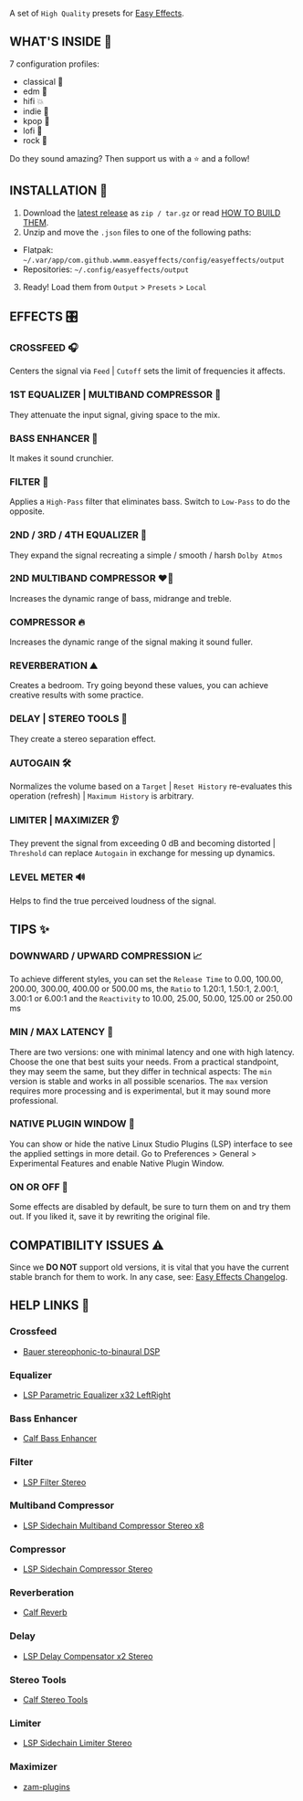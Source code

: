 A set of `High Quality` presets for [Easy Effects](https://github.com/wwmm/easyeffects).

## WHAT'S INSIDE 🎁

7 configuration profiles:

- classical 🎻️
- edm 🎹
- hifi 💥️
- indie 🍄
- kpop 🫰️
- lofi 🍃️
- rock 🎸️

Do they sound amazing? Then support us with a ⭐️ and a follow!

## INSTALLATION 🚀️

1. Download the [latest release](https://github.com/p-chan5/EasyPulse/releases/latest) as `zip / tar.gz` or read [HOW TO BUILD THEM](https://github.com/p-chan5/EasyPulse/blob/main/HOW_TO_BUILD_THEM.md).
2. Unzip and move the `.json` files to one of the following paths:
  
* Flatpak: `~/.var/app/com.github.wwmm.easyeffects/config/easyeffects/output`
* Repositories: `~/.config/easyeffects/output`

3. Ready! Load them from `Output` > `Presets` > `Local`

## EFFECTS 🎛️

### CROSSFEED 🎧

Centers the signal via `Feed` | `Cutoff` sets the limit of frequencies it affects.

### 1ST EQUALIZER | MULTIBAND COMPRESSOR 🎲

They attenuate the input signal, giving space to the mix.

### BASS ENHANCER 💪

It makes it sound crunchier.

### FILTER 🚿️

Applies a `High-Pass` filter that eliminates bass. Switch to `Low-Pass` to do the opposite.

### 2ND / 3RD / 4TH EQUALIZER 🧬

They expand the signal recreating a simple / smooth / harsh `Dolby Atmos`

### 2ND MULTIBAND COMPRESSOR ❤️‍🔥

Increases the dynamic range of bass, midrange and treble.

### COMPRESSOR 🔥️

Increases the dynamic range of the signal making it sound fuller.

### REVERBERATION ⛰️

Creates a bedroom. Try going beyond these values, you can achieve creative results with some practice.

### DELAY | STEREO TOOLS 👥️

They create a stereo separation effect.

### AUTOGAIN 🛠

Normalizes the volume based on a `Target` | `Reset History` re-evaluates this operation (refresh) | `Maximum History` is arbitrary.

### LIMITER | MAXIMIZER 👂️

They prevent the signal from exceeding 0 dB and becoming distorted | `Threshold` can replace `Autogain` in exchange for messing up dynamics.

### LEVEL METER 🔊️

Helps to find the true perceived loudness of the signal.

## TIPS ✨

### DOWNWARD / UPWARD COMPRESSION 📈

To achieve different styles, you can set the `Release Time` to 0.00, 100.00, 200.00, 300.00, 400.00 or 500.00 ms, the `Ratio` to 1.20:1, 1.50:1, 2.00:1, 3.00:1 or 6.00:1 and the `Reactivity` to 10.00, 25.00, 50.00, 125.00 or 250.00 ms

### MIN / MAX LATENCY 🧠️

There are two versions: one with minimal latency and one with high latency. Choose the one that best suits your needs. From a practical standpoint, they may seem the same, but they differ in technical aspects: The `min` version is stable and works in all possible scenarios. The `max` version requires more processing and is experimental, but it may sound more professional.

### NATIVE PLUGIN WINDOW 🔬️

You can show or hide the native Linux Studio Plugins (LSP) interface to see the applied settings in more detail. Go to Preferences > General > Experimental Features and enable Native Plugin Window.

### ON OR OFF 🤔

Some effects are disabled by default, be sure to turn them on and try them out. If you liked it, save it by rewriting the original file.

## COMPATIBILITY ISSUES ⚠️

Since we **DO NOT** support old versions, it is vital that you have the current stable branch for them to work. In any case, see: [Easy Effects Changelog](https://github.com/wwmm/easyeffects/blob/master/CHANGELOG.md).

## HELP LINKS 🔗

### Crossfeed

- [Bauer stereophonic-to-binaural DSP](https://bs2b.sourceforge.net/)

### Equalizer

- [LSP Parametric Equalizer x32 LeftRight](https://lsp-plug.in/?page=manuals&section=para_equalizer_x32_lr)

### Bass Enhancer

- [Calf Bass Enhancer](https://calf-studio-gear.org/doc/Bass%20Enhancer.html)

### Filter

- [LSP Filter Stereo](https://lsp-plug.in/?page=manuals&section=filter_stereo)

### Multiband Compressor

- [LSP Sidechain Multiband Compressor Stereo x8](https://lsp-plug.in/?page=manuals&section=sc_mb_compressor_stereo)

### Compressor

- [LSP Sidechain Compressor Stereo](https://lsp-plug.in/?page=manuals&section=sc_compressor_stereo)

### Reverberation

- [Calf Reverb](https://calf-studio-gear.org/doc/Reverb.html)

### Delay

- [LSP Delay Compensator x2 Stereo](https://lsp-plug.in/?page=manuals&section=comp_delay_x2_stereo)

### Stereo Tools

- [Calf Stereo Tools](https://calf-studio-gear.org/doc/Stereo%20Tools.html)

### Limiter

- [LSP Sidechain Limiter Stereo](https://lsp-plug.in/?page=manuals&section=sc_limiter_stereo)

### Maximizer

- [zam-plugins](https://www.zamaudio.com/?p=976)
